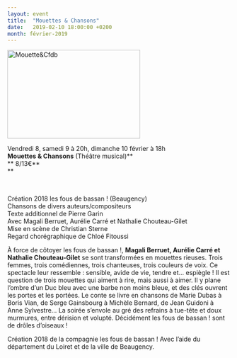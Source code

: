 ```yaml
---
layout: event
title:  "Mouettes & Chansons"
date:   2019-02-10 18:00:00 +0200
month: février-2019
---
```

<img class="alignleft size-medium wp-image-5630" src="http://localhost/wpagendarts/wp-content/uploads/2018/10/mouettecfdb.jpg?w=300" alt="Mouette&amp;Cfdb" width="300" height="200" srcset="http://localhost/wpagendarts/wp-content/uploads/2018/10/mouettecfdb.jpg 1024w, http://localhost/wpagendarts/wp-content/uploads/2018/10/mouettecfdb-300x200.jpg 300w, http://localhost/wpagendarts/wp-content/uploads/2018/10/mouettecfdb-768x512.jpg 768w" sizes="(max-width: 300px) 100vw, 300px" />

Vendredi 8, samedi 9 à 20h, dimanche 10 février à 18h  
**Mouettes & Chansons** (Théâtre musical)**  
** 8/13€**  
** 

&nbsp;

Création 2018 les fous de bassan ! (Beaugency)  
Chansons de divers auteurs/compositeurs  
Texte additionnel de Pierre Garin  
Avec Magali Berruet, Aurélie Carré et Nathalie Chouteau-Gilet  
Mise en scène de Christian Sterne  
Regard chorégraphique de Chloé Fitoussi

À force de côtoyer les fous de bassan !, **Magali Berruet, Aurélie Carré et Nathalie Chouteau-Gilet** se sont transformées en mouettes rieuses. Trois femmes, trois comédiennes, trois chanteuses, trois couleurs de voix. Ce spectacle leur ressemble : sensible, avide de vie, tendre et… espiègle ! Il est question de trois mouettes qui aiment à rire, mais aussi à aimer. Il y plane l’ombre d’un Duc bleu avec une barbe non moins bleue, et des clés ouvrent les portes et les portées. Le conte se livre en chansons de Marie Dubas à Boris Vian, de Serge Gainsbourg à Michèle Bernard, de Jean Guidoni à Anne Sylvestre… La soirée s’envole au gré des refrains à tue-tête et doux murmures, entre dérision et volupté. Décidément les fous de bassan ! sont de drôles d’oiseaux !

Création 2018 de la compagnie les fous de bassan ! Avec l’aide du département du Loiret et de la ville de Beaugency.